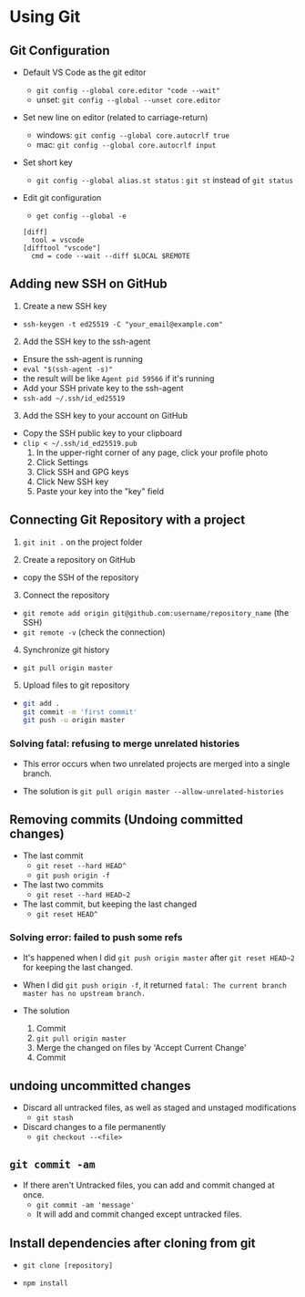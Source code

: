 # Using Git

## Git Configuration

- Default VS Code as the git editor

  - `git config --global core.editor "code --wait"`
  - unset: `git config --global --unset core.editor`

- Set new line on editor (related to carriage-return)

  - windows: `git config --global core.autocrlf true`
  - mac: `git config --global core.autocrlf input`

- Set short key

  - `git config --global alias.st status` : `git st` instead of `git status`

- Edit git configuration
  - `get config --global -e`
  ```
  [diff]
    tool = vscode
  [difftool "vscode"]
    cmd = code --wait --diff $LOCAL $REMOTE
  ```

## Adding new SSH on GitHub

1. Create a new SSH key

- `ssh-keygen -t ed25519 -C "your_email@example.com"`

2. Add the SSH key to the ssh-agent

- Ensure the ssh-agent is running
- `eval "$(ssh-agent -s)"`
- the result will be like `Agent pid 59566` if it's running
- Add your SSH private key to the ssh-agent
- `ssh-add ~/.ssh/id_ed25519`

3. Add the SSH key to your account on GitHub

- Copy the SSH public key to your clipboard
- `clip < ~/.ssh/id_ed25519.pub`
  1. In the upper-right corner of any page, click your profile photo
  2. Click Settings
  3. Click SSH and GPG keys
  4. Click New SSH key
  5. Paste your key into the "key" field

## Connecting Git Repository with a project

1. `git init .` on the project folder

2. Create a repository on GitHub

- copy the SSH of the repository

3. Connect the repository

- `git remote add origin git@github.com:username/repository_name` (the SSH)
- `git remote -v` (check the connection)

4. Synchronize git history

- `git pull origin master`

5. Upload files to git repository

- ```bash
  git add .
  git commit -m 'first commit'
  git push -u origin master
  ```

### Solving fatal: refusing to merge unrelated histories

- This error occurs when two unrelated projects are merged into a single branch.

- The solution is `git pull origin master --allow-unrelated-histories`

## Removing commits (Undoing committed changes)

- The last commit
  - `git reset --hard HEAD^`
  - `git push origin -f`
- The last two commits
  - `git reset --hard HEAD~2`
- The last commit, but keeping the last changed
  - `git reset HEAD^`

### Solving error: failed to push some refs

- It's happened when I did `git push origin master` after `git reset HEAD~2` for keeping the last changed.
- When I did `git push origin -f`, it returned `fatal: The current branch master has no upstream branch.`

- The solution
  1. Commit
  2. `git pull origin master`
  3. Merge the changed on files by 'Accept Current Change'
  4. Commit

## undoing uncommitted changes

- Discard all untracked files, as well as staged and unstaged modifications
  - `git stash`
- Discard changes to a file permanently
  - `git checkout --<file>`

## `git commit -am`

- If there aren't Untracked files, you can add and commit changed at once.
  - `git commit -am 'message'`
  - It will add and commit changed except untracked files.

## Install dependencies after cloning from git

- `git clone [repository]`

- `npm install`
